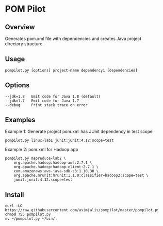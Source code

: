 POM Pilot
=========

Overview
--------

Generates pom.xml file with dependencies and creates Java project
directory structure.

Usage
-----

    pompilot.py [options] project-name dependency1 [dependencies]

Options
-------

    --jdk=1.8   Emit code for Java 1.8 (default)
    --jdk=1.7   Emit code for Java 1.7
    --debug     Print stack trace on error

Examples
--------

Example 1: Generate project pom.xml has JUnit dependency in test scope

    pompilot.py linux-lab1 junit:junit:4.12:scope=test

Example 2: pom.xml for Hadoop app

    pompilot.py mapreduce-lab2 \
        org.apache.hadoop:hadoop-aws:2.7.1 \
        org.apache.hadoop:hadoop-client:2.7.1 \
        com.amazonaws:aws-java-sdk-s3:1.10.30 \
        org.apache.mrunit:mrunit:1.1.0:classifier=hadoop2:scope=test \
        junit:junit:4.12:scope=test

Install
-------

    curl -LO https://raw.githubusercontent.com/asimjalis/pompilot/master/pompilot.py
    chmod 755 pompilot.py
    mv ~/pompilot.py ~/bin/.
